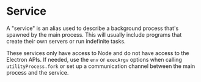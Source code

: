 # Service

A "service" is an alias used to describe a background process that's spawned by the main process. This will usually include programs that create their own servers or run indefinite tasks.

These services only have access to Node and do not have access to the Electron APIs. If needed, use the `env` or `execArgv` options when calling `utilityProcess.fork` or set up a communication channel between the main process and the service.
